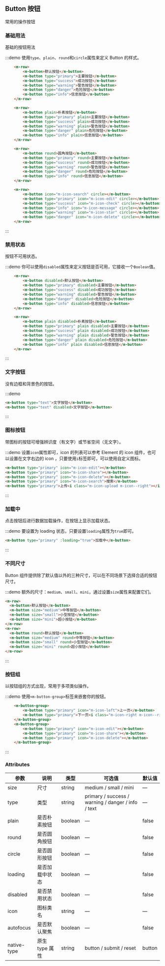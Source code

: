 ## Button 按钮
常用的操作按钮

### 基础用法

基础的按钮用法

:::demo 使用`type`、`plain`、`round`和`circle`属性来定义 Button 的样式。

```html
    <m-row>
        <m-button>默认按钮</m-button>
        <m-button type="primary">主要按钮</m-button>
        <m-button type="success">成功按钮</m-button>
        <m-button type="warning">警告按钮</m-button>
        <m-button type="danger">危险按钮</m-button>
        <m-button type="info">信息按钮</m-button>
    </m-row>

    <m-row>
        <m-button plain>朴素按钮</m-button>
        <m-button type="primary" plain>主要按钮</m-button>
        <m-button type="success" plain>成功按钮</m-button>
        <m-button type="warning" plain>警告按钮</m-button>
        <m-button type="danger" plain>危险按钮</m-button>
        <m-button type="info" plain>信息按钮</m-button>
    </m-row>

    <m-row>
        <m-button round>圆角按钮</m-button>
        <m-button type="primary" round>主要按钮</m-button>
        <m-button type="success" round>成功按钮</m-button>
        <m-button type="warning" round>警告按钮</m-button>
        <m-button type="danger" round>危险按钮</m-button>
        <m-button type="info" round>信息按钮</m-button>
    </m-row>

    <m-row>
        <m-button icon="m-icon-search" circle></m-button>
        <m-button type="primary" icon="m-icon-edit" circle></m-button>
        <m-button type="success" icon="m-icon-check" circle></m-button>
        <m-button type="info" icon="m-icon-message" circle></m-button>
        <m-button type="warning" icon="m-icon-star" circle></m-button>
        <m-button type="danger" icon="m-icon-delete" circle></m-button>
    </m-row>
```
:::

### 禁用状态

按钮不可用状态。

:::demo 你可以使用`disabled`属性来定义按钮是否可用，它接收一个`Boolean`值。

```html
    <m-row>
        <m-button disabled>默认按钮</m-button>
        <m-button type="primary" disabled>主要按钮</m-button>
        <m-button type="success" disabled>成功按钮</m-button>
        <m-button type="warning" disabled>警告按钮</m-button>
        <m-button type="danger" disabled>危险按钮</m-button>
        <m-button type="info" disabled>信息按钮</m-button>
    </m-row>

    <m-row>
        <m-button plain disabled>朴素按钮</m-button>
        <m-button type="primary" plain disabled>主要按钮</m-button>
        <m-button type="success" plain disabled>成功按钮</m-button>
        <m-button type="warning" plain disabled>警告按钮</m-button>
        <m-button type="danger" plain disabled>危险按钮</m-button>
        <m-button type="info" plain disabled>信息按钮</m-button>
    </m-row>
```
:::

### 文字按钮

没有边框和背景色的按钮。

:::demo

```html
<m-button type="text">文字按钮</m-button>
<m-button type="text" disabled>文字按钮</m-button>
```
:::

### 图标按钮

带图标的按钮可增强辨识度（有文字）或节省空间（无文字）。

:::demo 设置`icon`属性即可，icon 的列表可以参考 Element 的 icon 组件，也可以设置在文字右边的 icon ，只要使用`i`标签即可，可以使用自定义图标。

```html
<m-button type="primary" icon="m-icon-edit"></m-button>
<m-button type="primary" icon="m-icon-share"></m-button>
<m-button type="primary" icon="m-icon-delete"></m-button>
<m-button type="primary" icon="m-icon-search">搜索</m-button>
<m-button type="primary">上传<i class="m-icon-upload m-icon--right"></i></m-button>
```
:::

### 加载中

点击按钮后进行数据加载操作，在按钮上显示加载状态。

:::demo 要设置为 loading 状态，只要设置`loading`属性为`true`即可。

```html
<m-button type="primary" :loading="true">加载中</m-button>
```
:::

### 不同尺寸

Button 组件提供除了默认值以外的三种尺寸，可以在不同场景下选择合适的按钮尺寸。

:::demo 额外的尺寸：`medium`、`small`、`mini`，通过设置`size`属性来配置它们。

```html
<m-row>
  <m-button>默认按钮</m-button>
  <m-button size="medium">中等按钮</m-button>
  <m-button size="small">小型按钮</m-button>
  <m-button size="mini">超小按钮</m-button>
</m-row>
<m-row>
  <m-button round>默认按钮</m-button>
  <m-button size="medium" round>中等按钮</m-button>
  <m-button size="small" round>小型按钮</m-button>
  <m-button size="mini" round>超小按钮</m-button>
</m-row>
```
:::

### 按钮组

以按钮组的方式出现，常用于多项类似操作。

:::demo 使用`<m-button-group>`标签来嵌套你的按钮。

```html
    <m-button-group>
        <m-button type="primary" icon="m-icon-left">上一页</m-button>
        <m-button type="primary">下一页<i class="m-icon-right m-icon--right"></i></m-button>
    </m-button-group>
    <m-button-group>
        <m-button type="primary" icon="m-icon-edit"></m-button>
        <m-button type="primary" icon="m-icon-share"></m-button>
        <m-button type="primary" icon="m-icon-delete"></m-button>
    </m-button-group>
```
:::

### Attributes
| 参数      | 说明    | 类型      | 可选值       | 默认值   |
|---------- |-------- |---------- |-------------  |-------- |
| size     | 尺寸   | string  |   medium / small / mini            |    —     |
| type     | 类型   | string    |   primary / success / warning / danger / info / text |     —    |
| plain     | 是否朴素按钮   | boolean    | — | false   |
| round     | 是否圆角按钮   | boolean    | — | false   |
| circle     | 是否圆形按钮   | boolean    | — | false   |
| loading     | 是否加载中状态   | boolean    | — | false   |
| disabled  | 是否禁用状态    | boolean   | —   | false   |
| icon  | 图标类名 | string   |  —  |  —  |
| autofocus  | 是否默认聚焦 | boolean   |  —  |  false  |
| native-type | 原生 type 属性 | string | button / submit / reset | button |